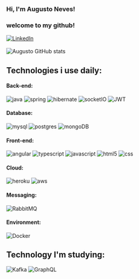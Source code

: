 ### Hi, I'm Augusto Neves!
### welcome to my github!

[![LinkedIn](https://img.shields.io/badge/LinkedIn-0077B5?style=for-the-badge&logo=linkedin&logoColor=white)](https://www.linkedin.com/in/augusto05neves)<br/><br/>
![Augusto GitHub stats](https://github-readme-stats.vercel.app/api?username=AkaAugustoNeves&show_icons=true&theme=dracula)

## Technologies i use daily:

<div style="display: inline_block">
    <h4>Back-end:</h4>
    <img style="align:center" alt="java" src="https://img.shields.io/badge/Java-ED8B00?style=for-the-badge&logo=java&logoColor=white">
    <img style="align:center" alt="spring" src="https://img.shields.io/badge/Spring-6DB33F?style=for-the-badge&logo=spring&logoColor=white"/>
    <img style="align:center" alt="hibernate" src="https://img.shields.io/badge/Hibernate-59666C?style=for-the-badge&logo=Hibernate&logoColor=white"/>
    <img style="align:center" alt="socketIO" src="https://img.shields.io/badge/Socket.io-black?style=for-the-badge&logo=socket.io&badgeColor=010101"/>
    <img style="align:center" alt="JWT" src="https://img.shields.io/badge/JWT-black?style=for-the-badge&logo=JSON%20web%20tokens"/>
    <h4>Database:</h4>
    <img style="align:center" alt="mysql" src="https://img.shields.io/badge/MySQL-00000F?style=for-the-badge&logo=mysql&logoColor=white"/>
    <img style="align:center" alt="postgres" src="https://img.shields.io/badge/PostgreSQL-316192?style=for-the-badge&logo=postgresql&logoColor=white"/>
    <img style="align:center" alt="mongoDB" src="https://img.shields.io/badge/MongoDB-4EA94B?style=for-the-badge&logo=mongodb&logoColor=white"/>
    <h4>Front-end:</h4>
    <img style="align:center" alt="angular" src="https://img.shields.io/badge/Angular-DD0031?style=for-the-badge&logo=angular&logoColor=white"/>
    <img style="align:center" alt="typescript" src="https://img.shields.io/badge/TypeScript-007ACC?style=for-the-badge&logo=typescript&logoColor=white"/>
    <img style="align:center" alt="javascript" src="https://img.shields.io/badge/JavaScript-F7DF1E?style=for-the-badge&logo=javascript&logoColor=black"/>
    <img style="align:center" alt="html5" src="https://img.shields.io/badge/HTML5-E34F26?style=for-the-badge&logo=html5&logoColor=white"/>
    <img style="align:center" alt="css" src="https://img.shields.io/badge/CSS3-1572B6?style=for-the-badge&logo=css3&logoColor=white"/>
    <h4>Cloud:</h4>
    <img style="align:center" alt="heroku" src="https://img.shields.io/badge/Heroku-430098?style=for-the-badge&logo=heroku&logoColor=white"/>
    <img style="align:center" alt="aws" src="https://img.shields.io/badge/Amazon_AWS-232F3E?style=for-the-badge&logo=amazon-aws&logoColor=white"/>
    <h4>Messaging:</h4>
    <img style="align:center" alt="RabbitMQ" src="https://img.shields.io/badge/Rabbitmq-FF6600?style=for-the-badge&logo=rabbitmq&logoColor=white"/>
    <h4>Environment:</h4>
    <img style="align:center" alt="Docker" src="https://img.shields.io/badge/docker-%230db7ed.svg?style=for-the-badge&logo=docker&logoColor=white"/>
</div>

## Technology I'm studying:
<div style="display: inline_block">
    <img style="align:center" alt="Kafka" src="https://img.shields.io/badge/Apache%20Kafka-000?style=for-the-badge&logo=apachekafka"/>
    <img style="align:center" alt="GraphQL" src="https://img.shields.io/badge/-GraphQL-E10098?style=for-the-badge&logo=graphql&logoColor=white"/>
</div>
